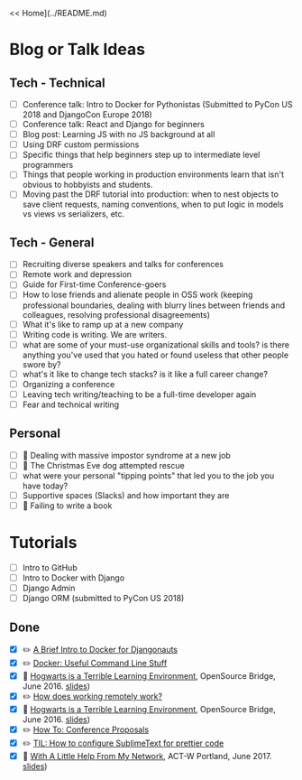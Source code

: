 << Home](../README.md)

# Blog or Talk Ideas

## Tech - Technical 
- [ ] Conference talk: Intro to Docker for Pythonistas (Submitted to PyCon US 2018 and DjangoCon Europe 2018) 
- [ ] Conference talk: React and Django for beginners 
- [ ] Blog post: Learning JS with no JS background at all 
- [ ] Using DRF custom permissions 
- [ ] Specific things that help beginners step up to intermediate level programmers
- [ ] Things that people working in production environments learn that isn't obvious to hobbyists and students.
- [ ] Moving past the DRF tutorial into production: when to nest objects to save client requests, naming conventions, when to put logic in models vs views vs serializers, etc. 

## Tech - General 
- [ ] Recruiting diverse speakers and talks for conferences
- [ ] Remote work and depression
- [ ] Guide for First-time Conference-goers
- [ ] How to lose friends and alienate people in OSS work (keeping professional boundaries, dealing with blurry lines between friends and colleagues, resolving professional disagreements)
- [ ] What it's like to ramp up at a new company 
- [ ] Writing code is writing. We are writers. 
- [ ] what are some of your must-use organizational skills and tools? is there anything you've used that you hated or found useless that other people swore by?
- [ ] what's it like to change tech stacks? is it like a full career change?
- [ ] Organizing a conference 
- [ ] Leaving tech writing/teaching to be a full-time developer again 
- [ ] Fear and technical writing 

## Personal 
- [ ] 🥐 Dealing with massive impostor syndrome at a new job 
- [ ] 🥐 The Christmas Eve dog attempted rescue 
- [ ] what were your personal "tipping points" that led you to the job you have today?
- [ ] Supportive spaces (Slacks) and how important they are 
- [ ] 🥐  Failing to write a book 

# Tutorials 

- [ ] Intro to GitHub 
- [ ] Intro to Docker with Django 
- [ ] Django Admin 
- [ ] Django ORM (submitted to PyCon US 2018) 

## Done 

- [x] ✏️ [A Brief Intro to Docker for Djangonauts](https://www.revsys.com/tidbits/brief-intro-docker-djangonauts/) 
- [x] ✏️ [Docker: Useful Command Line Stuff](https://www.revsys.com/tidbits/docker-useful-command-line-stuff/) 
- [x] 📣 [Hogwarts is a Terrible Learning Environment](http://opensourcebridge.org/proposals/1815), OpenSource Bridge, June 2016. [slides](https://speakerdeck.com/williln/hogwarts-is-a-terrible-learning-environment-discuss))
- [x] ✏️ [How does working remotely work?](https://www.laceyhenschel.com/blog/remote-work)
- [x] 📣 [Hogwarts is a Terrible Learning Environment](http://opensourcebridge.org/proposals/1815), OpenSource Bridge, June 2016. [slides](https://speakerdeck.com/williln/hogwarts-is-a-terrible-learning-environment-discuss))
- [x] ✏️ [How To: Conference Proposals](https://www.laceyhenschel.com/blog/2017/2/13/how-to-conference-proposals) 
- [x] ✏️ [TIL: How to configure SublimeText for prettier code](https://www.laceyhenschel.com/blog/2017/10/20/til-how-to-configure-sublimetext-for-prettier-code) 
- [x] 📣 [With A Little Help From My Network](https://drive.google.com/file/d/0Bwky88uBblT2QlBUUlRFOEZyVzg/view), ACT-W Portland, June 2017. [slides](https://speakerdeck.com/williln/with-a-little-help-from-my-network))
